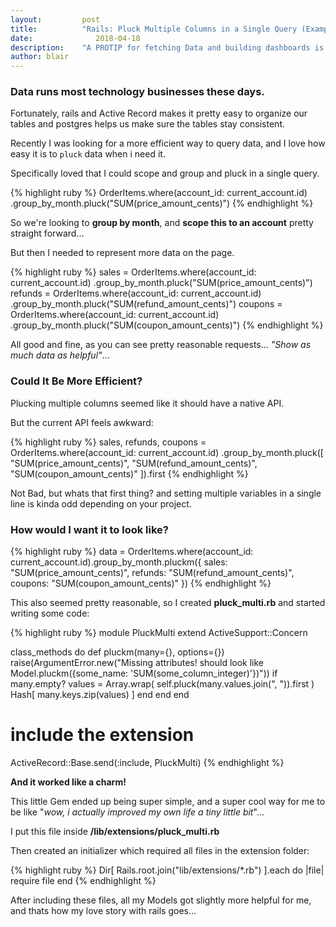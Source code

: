 ```yaml
---
layout:			post
title:			"Rails: Pluck Multiple Columns in a Single Query (Examples)"
date:		 	   2018-04-18
description:	"A PROTIP for fetching Data and building dashboards is knowing your way around getting data."
author:	blair
---
```


### Data runs most technology businesses these days.

Fortunately, rails and Active Record makes it pretty easy to organize our tables and postgres helps us make sure the tables stay consistent.

Recently I was looking for a more efficient way to query data, and I love how easy it is to `pluck` data when i need it.

Specifically loved that I could scope and group and pluck in a single query.

{% highlight ruby %}
OrderItems.where(account_id: current_account.id)
    .group_by_month.pluck("SUM(price_amount_cents)")
{% endhighlight  %}

So we're looking to **group by month**, and **scope this to an account** pretty straight forward...

But then I needed to represent more data on the page.


{% highlight ruby %}
sales = OrderItems.where(account_id: current_account.id)
    .group_by_month.pluck("SUM(price_amount_cents)")
refunds = OrderItems.where(account_id: current_account.id)
    .group_by_month.pluck("SUM(refund_amount_cents)")
coupons = OrderItems.where(account_id: current_account.id)
    .group_by_month.pluck("SUM(coupon_amount_cents)")
{% endhighlight  %}

All good and fine, as you can see pretty reasonable requests... _"Show as much data as helpful"_...

### Could It Be More Efficient?

Plucking multiple columns seemed like it should have a native API.

But the current API feels awkward:

{% highlight ruby %}
sales, refunds, coupons = OrderItems.where(account_id: current_account.id)
    .group_by_month.pluck([
        "SUM(price_amount_cents)",
        "SUM(refund_amount_cents)",
        "SUM(coupon_amount_cents)"
      ]).first
{% endhighlight  %}

Not Bad, but whats that first thing? and setting multiple variables in a single line is kinda odd depending on your project.


### How would I want it to look like?

{% highlight ruby %}
data = OrderItems.where(account_id: current_account.id).group_by_month.pluckm({
  sales: "SUM(price_amount_cents)",
  refunds: "SUM(refund_amount_cents)",
  coupons: "SUM(coupon_amount_cents)"
})
{% endhighlight  %}

This also seemed pretty reasonable, so I created **pluck_multi.rb** and started writing some code:

{% highlight ruby %}
module PluckMulti
  extend ActiveSupport::Concern

  class_methods do
    def pluckm(many={}, options={})
      raise(ArgumentError.new("Missing attributes! should look like Model.pluckm({some_name: 'SUM(some_column_integer)'})")) if many.empty?
      values = Array.wrap(
        self.pluck(many.values.join(", ")).first
      )
      Hash[
        many.keys.zip(values)
      ]
    end
  end
end

# include the extension
ActiveRecord::Base.send(:include, PluckMulti)
{% endhighlight  %}

**And it worked like a charm!**

This little Gem ended up being super simple, and a super cool way for me to be like "_wow, i actually improved my own life a tiny little bit_"...

I put this file inside **/lib/extensions/pluck_multi.rb**

Then created an initializer which required all files in the extension folder:

{% highlight ruby %}
Dir[
  Rails.root.join("lib/extensions/\*.rb")
].each do |file|
  require file
end
{% endhighlight  %}

After including these files, all my Models got slightly more helpful for me, and thats how my love story with rails goes...
